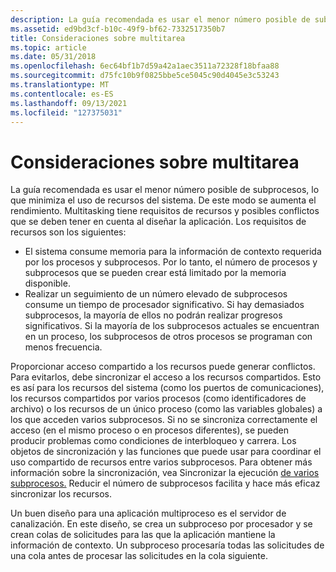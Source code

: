 ```yaml
---
description: La guía recomendada es usar el menor número posible de subprocesos, lo que minimiza el uso de recursos del sistema.
ms.assetid: ed9bd3cf-b10c-49f9-bf62-7332517350b7
title: Consideraciones sobre multitarea
ms.topic: article
ms.date: 05/31/2018
ms.openlocfilehash: 6ec64bf1b7d59a42a1aec3511a72328f18bfaa88
ms.sourcegitcommit: d75fc10b9f0825bbe5ce5045c90d4045e3c53243
ms.translationtype: MT
ms.contentlocale: es-ES
ms.lasthandoff: 09/13/2021
ms.locfileid: "127375031"
---
```

# <a name="multitasking-considerations"></a>Consideraciones sobre multitarea

La guía recomendada es usar el menor número posible de subprocesos, lo que minimiza el uso de recursos del sistema. De este modo se aumenta el rendimiento. Multitasking tiene requisitos de recursos y posibles conflictos que se deben tener en cuenta al diseñar la aplicación. Los requisitos de recursos son los siguientes:

-   El sistema consume memoria para la información de contexto requerida por los procesos y subprocesos. Por lo tanto, el número de procesos y subprocesos que se pueden crear está limitado por la memoria disponible.
-   Realizar un seguimiento de un número elevado de subprocesos consume un tiempo de procesador significativo. Si hay demasiados subprocesos, la mayoría de ellos no podrán realizar progresos significativos. Si la mayoría de los subprocesos actuales se encuentran en un proceso, los subprocesos de otros procesos se programan con menos frecuencia.

Proporcionar acceso compartido a los recursos puede generar conflictos. Para evitarlos, debe sincronizar el acceso a los recursos compartidos. Esto es así para los recursos del sistema (como los puertos de comunicaciones), los recursos compartidos por varios procesos (como identificadores de archivo) o los recursos de un único proceso (como las variables globales) a los que acceden varios subprocesos. Si no se sincroniza correctamente el acceso (en el mismo proceso o en procesos diferentes), se pueden producir problemas como condiciones de interbloqueo y carrera. Los objetos de sincronización y las funciones que puede usar para coordinar el uso compartido de recursos entre varios subprocesos. Para obtener más información sobre la sincronización, vea Sincronizar la ejecución [de varios subprocesos.](synchronizing-execution-of-multiple-threads.md) Reducir el número de subprocesos facilita y hace más eficaz sincronizar los recursos.

Un buen diseño para una aplicación multiproceso es el servidor de canalización. En este diseño, se crea un subproceso por procesador y se crean colas de solicitudes para las que la aplicación mantiene la información de contexto. Un subproceso procesaría todas las solicitudes de una cola antes de procesar las solicitudes en la cola siguiente.

 

 



